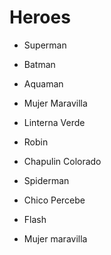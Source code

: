 # Heroes

* Superman
* Batman

* Aquaman
* Mujer Maravilla
* Linterna Verde
* Robin
* Chapulin Colorado
* Spiderman
* Chico Percebe
* Flash
* Mujer maravilla
